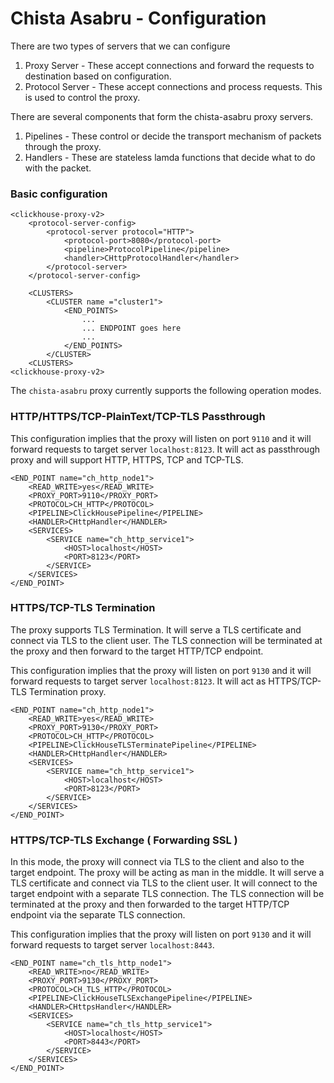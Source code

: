 # Chista Asabru - Configuration

There are two types of servers that we can configure

1. Proxy Server - These accept connections and forward the requests to destination based on configuration.
2. Protocol Server - These accept connections and process requests. This is used to control the proxy.

There are several components that form the chista-asabru proxy servers.

1. Pipelines - These control or decide the transport mechanism of packets through the proxy.
2. Handlers - These are stateless lamda functions that decide what to do with the packet.

### Basic configuration

```
<clickhouse-proxy-v2>
	<protocol-server-config>
		<protocol-server protocol="HTTP">
			<protocol-port>8080</protocol-port>
			<pipeline>ProtocolPipeline</pipeline>
			<handler>CHttpProtocolHandler</handler>
		</protocol-server>
	</protocol-server-config>

	<CLUSTERS>
		<CLUSTER name ="cluster1">
			<END_POINTS>
			    ...
			    ... ENDPOINT goes here
			    ...
			</END_POINTS>
		</CLUSTER>
	<CLUSTERS>
<clickhouse-proxy-v2>
```

The `chista-asabru` proxy currently supports the following operation modes.

### HTTP/HTTPS/TCP-PlainText/TCP-TLS Passthrough

This configuration implies that the proxy will listen on port `9110` and it will forward
requests to target server `localhost:8123`. It will act as passthrough proxy and 
will support HTTP, HTTPS, TCP and TCP-TLS.
```
<END_POINT name="ch_http_node1">
    <READ_WRITE>yes</READ_WRITE>
    <PROXY_PORT>9110</PROXY_PORT>
    <PROTOCOL>CH_HTTP</PROTOCOL>
    <PIPELINE>ClickHousePipeline</PIPELINE>
    <HANDLER>CHttpHandler</HANDLER>
    <SERVICES>
        <SERVICE name="ch_http_service1">
            <HOST>localhost</HOST>
            <PORT>8123</PORT>
        </SERVICE>
    </SERVICES>
</END_POINT>
```

### HTTPS/TCP-TLS Termination

The proxy supports TLS Termination. It will serve a TLS certificate and connect via TLS to the 
client user. The TLS connection will be terminated at the proxy and 
then forward to the target HTTP/TCP endpoint.

This configuration implies that the proxy will listen on port `9130` and it will forward
requests to target server `localhost:8123`. It will act as HTTPS/TCP-TLS Termination proxy.

```
<END_POINT name="ch_http_node1">
    <READ_WRITE>yes</READ_WRITE>
    <PROXY_PORT>9130</PROXY_PORT>
    <PROTOCOL>CH_HTTP</PROTOCOL>
    <PIPELINE>ClickHouseTLSTerminatePipeline</PIPELINE>
    <HANDLER>CHttpHandler</HANDLER>
    <SERVICES>
        <SERVICE name="ch_http_service1">
            <HOST>localhost</HOST>
            <PORT>8123</PORT>
        </SERVICE>
    </SERVICES>
</END_POINT>
```

### HTTPS/TCP-TLS Exchange ( Forwarding SSL )

In this mode, the proxy will connect via TLS to the client and also to the target endpoint. The proxy
will be acting as man in the middle. It will serve a TLS certificate and connect via TLS to the
client user. It will connect to the target endpoint with a separate TLS connection. The TLS connection will be terminated at the proxy and
then forwarded to the target HTTP/TCP endpoint via the separate TLS connection.

This configuration implies that the proxy will listen on port `9130` and it will forward
requests to target server `localhost:8443`. 

```
<END_POINT name="ch_tls_http_node1">
    <READ_WRITE>no</READ_WRITE>
    <PROXY_PORT>9130</PROXY_PORT>
    <PROTOCOL>CH_TLS_HTTP</PROTOCOL>
    <PIPELINE>ClickHouseTLSExchangePipeline</PIPELINE>
    <HANDLER>CHttpsHandler</HANDLER>
    <SERVICES>
        <SERVICE name="ch_tls_http_service1">
            <HOST>localhost</HOST>
            <PORT>8443</PORT>
        </SERVICE>
    </SERVICES>
</END_POINT>
```